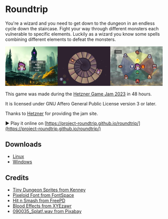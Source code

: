 # Roundtrip

You're a wizard and you need to get down to the dungeon in an endless cycle down the staircase.
Fight your way through different monsters each vulnerable to specific elements.
Luckily as a wizard you know some spells combining different elements to defeat the monsters.

<img src="assets/screenshots/menu.png" width="33%" /><img src="assets/screenshots/level.png" width="33%" /><img src="assets/screenshots/help.png" width="33%" />

This game was made during the [Hetzner Game Jam 2023](https://gamejam.hetzner.com) in 48 hours.

It is licensed under GNU Affero General Public License version 3 or later.

Thanks to [Hetzner](https://hetzner.com) for providing the jam site.

▶ Play it online on [https://project-roundtrip.github.io/roundtrip/](https://project-roundtrip.github.io/roundtrip/)

## Downloads
* [Linux](https://project-roundtrip.github.io/roundtrip/roundtrip.x86_64)
* [Windows](https://project-roundtrip.github.io/roundtrip/roundtrip.exe)

## Credits

- [Tiny Dungeon Sprites from Kenney](https://www.kenney.nl/assets/tiny-dungeon)
- [Pixeloid Font from FontSpace](https://www.fontspace.com/pixeloid-font-f69232)
- [Hit n Smash from FreePD](https://freepd.com)
- [Blood Effects from XYEzawr](https://xyezawr.itch.io/gif-free-pixel-effects-pack-5-blood-effects)
- [090035_Splat!.wav from Pixabay](https://pixabay.com/sound-effects/090035-splatwav-91604/)
